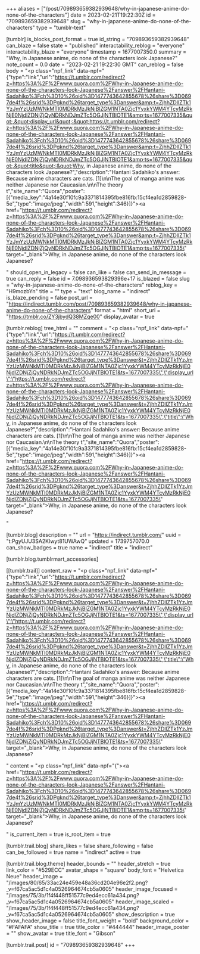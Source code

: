 +++
aliases = ["/post/709893659382939648/why-in-japanese-anime-do-none-of-the-characters"]
date = 2023-02-21T19:22:30Z
id = "709893659382939648"
slug = "why-in-japanese-anime-do-none-of-the-characters"
type = "tumblr-text"

[tumblr]
is_blocks_post_format = true
id_string = "709893659382939648"
can_blaze = false
state = "published"
interactability_reblog = "everyone"
interactability_blaze = "everyone"
timestamp = 1677007350.0
summary = "Why, in Japanese anime, do none of the characters look Japanese?"
note_count = 0.0
date = "2023-02-21 19:22:30 GMT"
can_reblog = false
body = "<p class=\"npf_link\" data-npf=\"{&quot;type&quot;:&quot;link&quot;,&quot;url&quot;:&quot;https://t.umblr.com/redirect?z=https%3A%2F%2Fwww.quora.com%2FWhy-in-Japanese-anime-do-none-of-the-characters-look-Japanese%2Fanswer%2FHantani-Sadahiko%3Fch%3D10%26oid%3D1477743642855678%26share%3D0697de4f%26srid%3DPgknd%26target_type%3Danswer&amp;t=ZjhhZDllZTk1YzJmYzUzMWNkMTI0MDRkMzJkNjBlZGM1NTA0Zjc1YyxkYWM4YTcyMzRkNjE0NjdlZDNjZjQyNDRkNDJmZTc5OGJjNTBlOTE1&amp;ts=1677007335&quot;,&quot;display_url&quot;:&quot;https://t.umblr.com/redirect?z=https%3A%2F%2Fwww.quora.com%2FWhy-in-Japanese-anime-do-none-of-the-characters-look-Japanese%2Fanswer%2FHantani-Sadahiko%3Fch%3D10%26oid%3D1477743642855678%26share%3D0697de4f%26srid%3DPgknd%26target_type%3Danswer&amp;t=ZjhhZDllZTk1YzJmYzUzMWNkMTI0MDRkMzJkNjBlZGM1NTA0Zjc1YyxkYWM4YTcyMzRkNjE0NjdlZDNjZjQyNDRkNDJmZTc5OGJjNTBlOTE1&amp;ts=1677007335&quot;,&quot;title&quot;:&quot;Why, in Japanese anime, do none of the characters look Japanese?&quot;,&quot;description&quot;:&quot;Hantani Sadahiko's answer: Because anime characters are cats. [1]\\n\\nThe goal of manga anime was neither Japanese nor Caucasian.\\n\\nThe theory t&quot;,&quot;site_name&quot;:&quot;Quora&quot;,&quot;poster&quot;:[{&quot;media_key&quot;:&quot;4a14e30f10fc9a3371814395fbe816fb:15cf4ea1d2859828-5e&quot;,&quot;type&quot;:&quot;image/jpeg&quot;,&quot;width&quot;:591,&quot;height&quot;:346}]}\"><a href=\"https://t.umblr.com/redirect?z=https%3A%2F%2Fwww.quora.com%2FWhy-in-Japanese-anime-do-none-of-the-characters-look-Japanese%2Fanswer%2FHantani-Sadahiko%3Fch%3D10%26oid%3D1477743642855678%26share%3D0697de4f%26srid%3DPgknd%26target_type%3Danswer&amp;t=ZjhhZDllZTk1YzJmYzUzMWNkMTI0MDRkMzJkNjBlZGM1NTA0Zjc1YyxkYWM4YTcyMzRkNjE0NjdlZDNjZjQyNDRkNDJmZTc5OGJjNTBlOTE1&amp;ts=1677007335\" target=\"_blank\">Why, in Japanese anime, do none of the characters look Japanese?</a></p>"
should_open_in_legacy = false
can_like = false
can_send_in_message = true
can_reply = false
id = 7.098936593829396e+17
is_blazed = false
slug = "why-in-japanese-anime-do-none-of-the-characters"
reblog_key = "H9mozbYn"
title = ""
type = "text"
blog_name = "indirect"
is_blaze_pending = false
post_url = "https://indirect.tumblr.com/post/709893659382939648/why-in-japanese-anime-do-none-of-the-characters"
format = "html"
short_url = "https://tmblr.co/ZY3jbydQ38MZqe00"
display_avatar = true

[tumblr.reblog]
tree_html = ""
comment = "<p class=\"npf_link\" data-npf=\"{\"type\":\"link\",\"url\":\"https://t.umblr.com/redirect?z=https%3A%2F%2Fwww.quora.com%2FWhy-in-Japanese-anime-do-none-of-the-characters-look-Japanese%2Fanswer%2FHantani-Sadahiko%3Fch%3D10%26oid%3D1477743642855678%26share%3D0697de4f%26srid%3DPgknd%26target_type%3Danswer&t=ZjhhZDllZTk1YzJmYzUzMWNkMTI0MDRkMzJkNjBlZGM1NTA0Zjc1YyxkYWM4YTcyMzRkNjE0NjdlZDNjZjQyNDRkNDJmZTc5OGJjNTBlOTE1&ts=1677007335\",\"display_url\":\"https://t.umblr.com/redirect?z=https%3A%2F%2Fwww.quora.com%2FWhy-in-Japanese-anime-do-none-of-the-characters-look-Japanese%2Fanswer%2FHantani-Sadahiko%3Fch%3D10%26oid%3D1477743642855678%26share%3D0697de4f%26srid%3DPgknd%26target_type%3Danswer&t=ZjhhZDllZTk1YzJmYzUzMWNkMTI0MDRkMzJkNjBlZGM1NTA0Zjc1YyxkYWM4YTcyMzRkNjE0NjdlZDNjZjQyNDRkNDJmZTc5OGJjNTBlOTE1&ts=1677007335\",\"title\":\"Why, in Japanese anime, do none of the characters look Japanese?\",\"description\":\"Hantani Sadahiko's answer: Because anime characters are cats. [1]\\n\\nThe goal of manga anime was neither Japanese nor Caucasian.\\n\\nThe theory t\",\"site_name\":\"Quora\",\"poster\":[{\"media_key\":\"4a14e30f10fc9a3371814395fbe816fb:15cf4ea1d2859828-5e\",\"type\":\"image/jpeg\",\"width\":591,\"height\":346}]}\"><a href=\"https://t.umblr.com/redirect?z=https%3A%2F%2Fwww.quora.com%2FWhy-in-Japanese-anime-do-none-of-the-characters-look-Japanese%2Fanswer%2FHantani-Sadahiko%3Fch%3D10%26oid%3D1477743642855678%26share%3D0697de4f%26srid%3DPgknd%26target_type%3Danswer&t=ZjhhZDllZTk1YzJmYzUzMWNkMTI0MDRkMzJkNjBlZGM1NTA0Zjc1YyxkYWM4YTcyMzRkNjE0NjdlZDNjZjQyNDRkNDJmZTc5OGJjNTBlOTE1&ts=1677007335\" target=\"_blank\">Why, in Japanese anime, do none of the characters look Japanese?</a></p>"

[tumblr.blog]
description = ""
url = "https://indirect.tumblr.com/"
uuid = "t:PgyUJU3SA2Klwyt81UWAwQ"
updated = 1739757070.0
can_show_badges = true
name = "indirect"
title = "indirect"

[tumblr.blog.tumblrmart_accessories]

[[tumblr.trail]]
content_raw = "<p class=\"npf_link\" data-npf=\"{\"type\":\"link\",\"url\":\"https://t.umblr.com/redirect?z=https%3A%2F%2Fwww.quora.com%2FWhy-in-Japanese-anime-do-none-of-the-characters-look-Japanese%2Fanswer%2FHantani-Sadahiko%3Fch%3D10%26oid%3D1477743642855678%26share%3D0697de4f%26srid%3DPgknd%26target_type%3Danswer&t=ZjhhZDllZTk1YzJmYzUzMWNkMTI0MDRkMzJkNjBlZGM1NTA0Zjc1YyxkYWM4YTcyMzRkNjE0NjdlZDNjZjQyNDRkNDJmZTc5OGJjNTBlOTE1&ts=1677007335\",\"display_url\":\"https://t.umblr.com/redirect?z=https%3A%2F%2Fwww.quora.com%2FWhy-in-Japanese-anime-do-none-of-the-characters-look-Japanese%2Fanswer%2FHantani-Sadahiko%3Fch%3D10%26oid%3D1477743642855678%26share%3D0697de4f%26srid%3DPgknd%26target_type%3Danswer&t=ZjhhZDllZTk1YzJmYzUzMWNkMTI0MDRkMzJkNjBlZGM1NTA0Zjc1YyxkYWM4YTcyMzRkNjE0NjdlZDNjZjQyNDRkNDJmZTc5OGJjNTBlOTE1&ts=1677007335\",\"title\":\"Why, in Japanese anime, do none of the characters look Japanese?\",\"description\":\"Hantani Sadahiko's answer: Because anime characters are cats. [1]\\n\\nThe goal of manga anime was neither Japanese nor Caucasian.\\n\\nThe theory t\",\"site_name\":\"Quora\",\"poster\":[{\"media_key\":\"4a14e30f10fc9a3371814395fbe816fb:15cf4ea1d2859828-5e\",\"type\":\"image/jpeg\",\"width\":591,\"height\":346}]}\"><a href=\"https://t.umblr.com/redirect?z=https%3A%2F%2Fwww.quora.com%2FWhy-in-Japanese-anime-do-none-of-the-characters-look-Japanese%2Fanswer%2FHantani-Sadahiko%3Fch%3D10%26oid%3D1477743642855678%26share%3D0697de4f%26srid%3DPgknd%26target_type%3Danswer&t=ZjhhZDllZTk1YzJmYzUzMWNkMTI0MDRkMzJkNjBlZGM1NTA0Zjc1YyxkYWM4YTcyMzRkNjE0NjdlZDNjZjQyNDRkNDJmZTc5OGJjNTBlOTE1&ts=1677007335\" target=\"_blank\">Why, in Japanese anime, do none of the characters look Japanese?</a></p>"
content = "<p class=\"npf_link\" data-npf=\"{\"><a href=\"https://t.umblr.com/redirect?z=https%3A%2F%2Fwww.quora.com%2FWhy-in-Japanese-anime-do-none-of-the-characters-look-Japanese%2Fanswer%2FHantani-Sadahiko%3Fch%3D10%26oid%3D1477743642855678%26share%3D0697de4f%26srid%3DPgknd%26target_type%3Danswer&amp;t=ZjhhZDllZTk1YzJmYzUzMWNkMTI0MDRkMzJkNjBlZGM1NTA0Zjc1YyxkYWM4YTcyMzRkNjE0NjdlZDNjZjQyNDRkNDJmZTc5OGJjNTBlOTE1&amp;ts=1677007335\" target=\"_blank\">Why, in Japanese anime, do none of the characters look Japanese?</a></p>"
is_current_item = true
is_root_item = true

[tumblr.trail.blog]
share_likes = false
share_following = false
can_be_followed = true
name = "indirect"
active = true

[tumblr.trail.blog.theme]
header_bounds = ""
header_stretch = true
link_color = "#529ECC"
avatar_shape = "square"
body_font = "Helvetica Neue"
header_image = "/images/80/65/33ac24e459e48a36cd204e96e2f2.png?_v=f67ca5ac5d1c4a0526964674cb5a0605"
header_image_focused = "/images/75/3b/1f4f448ff51577c9ed4ecc61a434.png?_v=f67ca5ac5d1c4a0526964674cb5a0605"
header_image_scaled = "/images/75/3b/1f4f448ff51577c9ed4ecc61a434.png?_v=f67ca5ac5d1c4a0526964674cb5a0605"
show_description = true
show_header_image = false
title_font_weight = "bold"
background_color = "#FAFAFA"
show_title = true
title_color = "#444444"
header_image_poster = ""
show_avatar = true
title_font = "Gibson"

[tumblr.trail.post]
id = "709893659382939648"
+++

